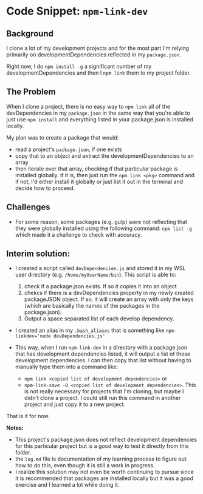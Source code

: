 # Code Snippet: `npm-link-dev`

## Background
I clone a lot of my development projects and for the most part I'm relying primarily on developmentDependencies reflected in my `package.json`.

Right now, I do `npm install -g` a significant number of my developmentDependencies and then I `npm link` them to my project folder.

## The Problem
When I clone a project, there is no easy way to `npm link` all of the devDependencies in my `package.json` in the same way that you're able to just use `npm install` and everything listed in your package.json is installed locally.

My plan was to create a package that would:
- read a project's `package.json`, if one exists
- copy that to an object and extract the developmentDependencies to an array
- then iterate over that array, checking if that particular package is installed globally. if it is, then just run the `npm link <pkg>` command and if not, I'd either install it globally or just list it out in the terminal and decide how to proceed.

## Challenges
- For some reason, some packages (e.g. gulp) were not reflecting that they were globally installed using the following command: `npm list -g` which made it a challenge to check with accuracy.

## Interim solution:
- I created a script called `devDependencies.js` and stored it in my WSL user directory (e.g. `/home/myUserName/bin`). This script is able to:
    1. check if a package.json exists. If so it copies it into an object
    2. chekcs if there is a devDependencies property in my newly created packageJSON object. If so, it will create an array with only the keys (which are basically the names of the packages in the package.json).
    3. Output a space separated list of each develop dependency.

- I created an alias in my `.bash_aliases` that is something like `npm-linkdev='node devDependencies.js'`
- This way, when I run `npm-link-dev` in a directory with a package.json that has development dependencies listed, it will output a list of those development dependencies. I can then copy that list without having to manually type them into a command like:
    - `npm link <copied list of development dependencies>` or
    - `npm-link-save -D <copied list of development dependencies>`. This is not really necessary for projects that I'm cloning, but maybe I didn't clone a project. I could still run this command in another project and just copy it to a new project.

That is it for now.

**Notes:**
- This project's package.json does not reflect development dependencies for this particular project but is a good way to test it directly from this folder.
- the `log.md` file is documentation of my learning process to figure out how to do this, even though it is still a work in progress.
- I realize this solution may not even be worth continuing to pursue since it is recommended that packages are installed locally but it was a good exercise and I learned a lot while doing it.
